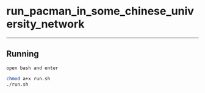 # run_pacman_in_some_chinese_university_network
--------
## Running
`open bash and enter `
```bash
chmod a+x run.sh
./run.sh
```
